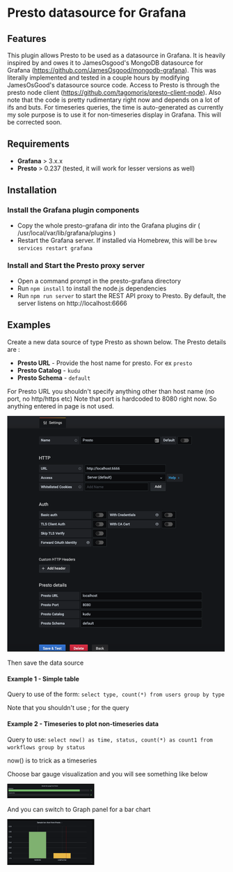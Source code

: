 # Presto datasource for Grafana

## Features
This plugin allows Presto to be used as a datasource in Grafana. It is heavily inspired by and owes it to JamesOsgood's MongoDB datasource for Grafana (https://github.com/JamesOsgood/mongodb-grafana). This was literally implemented and tested in a couple hours by modifying JamesOsGood's datasource source code. Access to Presto is through the presto node client (https://github.com/tagomoris/presto-client-node). Also note that the code is pretty rudimentary right now and depends on a lot of ifs and buts. For timeseries queries, the time is auto-generated as currently my sole purpose is to use it for non-timeseries display in Grafana. This will be corrected soon.

## Requirements

* **Grafana** > 3.x.x
* **Presto** > 0.237 (tested, it will work for lesser versions as well)

## Installation

### Install the Grafana plugin components

* Copy the whole presto-grafana dir into the Grafana plugins dir ( /usr/local/var/lib/grafana/plugins )
* Restart the Grafana server. If installed via Homebrew, this will be `brew services restart grafana`

### Install and Start the Presto proxy server

* Open a command prompt in the presto-grafana directory
* Run `npm install` to install the node.js dependencies
* Run `npm run server` to start the REST API proxy to Presto. By default, the server listens on http://localhost:6666

## Examples

Create a new data source of type Presto as shown below. The Presto details are :

* **Presto URL** - Provide the host name for presto. For ex `presto`
* **Presto Catalog** - `kudu`
* **Presto Schema** - `default`

For Presto URL you shouldn't specify anything other than host name (no port, no http/https etc)
Note that port is hardcoded to 8080 right now. So anything entered in page is not used.

<img src="src/img/datasource.png" alt="Sample Data Source" style="width: 500px;"/>

Then save the data source

#### Example 1 - Simple table

Query to use of the form: `select type, count(*) from users group by type`

Note that you shouldn't use ; for the query

#### Example 2 - Timeseries to plot non-timeseries data

Query to use: `select now() as time, status, count(*) as count1 from workflows group by status`

now() is to trick as a timeseries

Choose bar gauge visualization and you will see something like below

<img src="src/img/sample_bar_gauge.png" alt="Sample Dashboard" style="width: 200px;"/>

And you can switch to Graph panel for a bar chart

<img src="src/img/sample_bar_chart.png" alt="Sample Dashboard" style="width: 200px;"/>